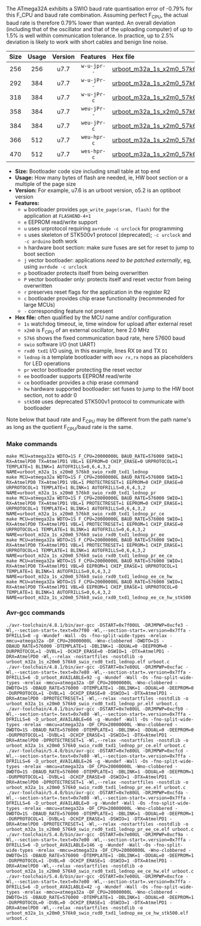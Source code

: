 The ATmega32A exhibits a SWIO baud rate quantisation error of -0.79% for this F_CPU and baud rate combination. Assuming perfect F<sub>CPU</sub>, the actual baud rate is therefore 0.79% lower than wanted. An overall deviation (including that of the oscillator and that of the uploading computer) of up to 1.5% is well within communication tolerance. In practice, up to 2.5% deviation is likely to work with short cables and benign line noise.

|Size|Usage|Version|Features|Hex file|
|:-:|:-:|:-:|:-:|:--|
|256|256|u7.7|`w-u-jpr--`|[urboot_m32a_1s_x2m0_57k6_swio_rxd0_txd1_lednop.hex](https://raw.githubusercontent.com/stefanrueger/urboot.hex/main/mcus/atmega32a/watchdog_1_s/external_oscillator_x/%2B2m000000_hz/%2B%2B57k6_baud/uart0_rxd0_txd1/lednop/urboot_m32a_1s_x2m0_57k6_swio_rxd0_txd1_lednop.hex)|
|292|384|u7.7|`w-u-jPr--`|[urboot_m32a_1s_x2m0_57k6_swio_rxd0_txd1_lednop_pr.hex](https://raw.githubusercontent.com/stefanrueger/urboot.hex/main/mcus/atmega32a/watchdog_1_s/external_oscillator_x/%2B2m000000_hz/%2B%2B57k6_baud/uart0_rxd0_txd1/lednop/urboot_m32a_1s_x2m0_57k6_swio_rxd0_txd1_lednop_pr.hex)|
|318|384|u7.7|`w-u-jPr-c`|[urboot_m32a_1s_x2m0_57k6_swio_rxd0_txd1_lednop_pr_ce.hex](https://raw.githubusercontent.com/stefanrueger/urboot.hex/main/mcus/atmega32a/watchdog_1_s/external_oscillator_x/%2B2m000000_hz/%2B%2B57k6_baud/uart0_rxd0_txd1/lednop/urboot_m32a_1s_x2m0_57k6_swio_rxd0_txd1_lednop_pr_ce.hex)|
|358|384|u7.7|`weu-jPr--`|[urboot_m32a_1s_x2m0_57k6_swio_rxd0_txd1_lednop_pr_ee.hex](https://raw.githubusercontent.com/stefanrueger/urboot.hex/main/mcus/atmega32a/watchdog_1_s/external_oscillator_x/%2B2m000000_hz/%2B%2B57k6_baud/uart0_rxd0_txd1/lednop/urboot_m32a_1s_x2m0_57k6_swio_rxd0_txd1_lednop_pr_ee.hex)|
|384|384|u7.7|`weu-jPr-c`|[urboot_m32a_1s_x2m0_57k6_swio_rxd0_txd1_lednop_pr_ee_ce.hex](https://raw.githubusercontent.com/stefanrueger/urboot.hex/main/mcus/atmega32a/watchdog_1_s/external_oscillator_x/%2B2m000000_hz/%2B%2B57k6_baud/uart0_rxd0_txd1/lednop/urboot_m32a_1s_x2m0_57k6_swio_rxd0_txd1_lednop_pr_ee_ce.hex)|
|366|512|u7.7|`weu-hpr-c`|[urboot_m32a_1s_x2m0_57k6_swio_rxd0_txd1_lednop_ee_ce_hw.hex](https://raw.githubusercontent.com/stefanrueger/urboot.hex/main/mcus/atmega32a/watchdog_1_s/external_oscillator_x/%2B2m000000_hz/%2B%2B57k6_baud/uart0_rxd0_txd1/lednop/urboot_m32a_1s_x2m0_57k6_swio_rxd0_txd1_lednop_ee_ce_hw.hex)|
|470|512|u7.7|`wes-hpr-c`|[urboot_m32a_1s_x2m0_57k6_swio_rxd0_txd1_lednop_ee_ce_hw_stk500.hex](https://raw.githubusercontent.com/stefanrueger/urboot.hex/main/mcus/atmega32a/watchdog_1_s/external_oscillator_x/%2B2m000000_hz/%2B%2B57k6_baud/uart0_rxd0_txd1/lednop/urboot_m32a_1s_x2m0_57k6_swio_rxd0_txd1_lednop_ee_ce_hw_stk500.hex)|

- **Size:** Bootloader code size including small table at top end
- **Usage:** How many bytes of flash are needed, ie, HW boot section or a multiple of the page size
- **Version:** For example, u7.6 is an urboot version, o5.2 is an optiboot version
- **Features:**
  + `w` bootloader provides `pgm_write_page(sram, flash)` for the application at `FLASHEND-4+1`
  + `e` EEPROM read/write support
  + `u` uses urprotocol requiring `avrdude -c urclock` for programming
  + `s` uses skeleton of STK500v1 protocol (deprecated); `-c urclock` and `-c arduino` both work
  + `h` hardware boot section: make sure fuses are set for reset to jump to boot section
  + `j` vector bootloader: applications *need to be patched externally*, eg, using `avrdude -c urclock`
  + `p` bootloader protects itself from being overwritten
  + `P` vector bootloader only: protects itself and reset vector from being overwritten
  + `r` preserves reset flags for the application in the register R2
  + `c` bootloader provides chip erase functionality (recommended for large MCUs)
  + `-` corresponding feature not present
- **Hex file:** often qualified by the MCU name and/or configuration
  + `1s` watchdog timeout, ie, time window for upload after external reset
  + `x2m0` is F<sub>CPU</sub> of an external oscillator, here 2.0 MHz
  + `57k6` shows the fixed communication baud rate, here 57600 baud
  + `swio` software I/O (not UART)
  + `rxd0 txd1` I/O using, in this example, lines RX `D0` and TX `D1`
  + `lednop` is a template bootloader with `mov rx,rx` nops as placeholders for LED operations
  + `pr` vector bootloader protecting the reset vector
  + `ee` bootloader supports EEPROM read/write
  + `ce` bootloader provides a chip erase command
  + `hw` hardware supported bootloader: set fuses to jump to the HW boot section, not to addr 0
  + `stk500` uses deprecated STK500v1 protocol to communicate with bootloader


Note below that baud rate and F<sub>CPU</sub> may be different from the path name's as long as the quotient F<sub>CPU</sub>/baud rate is the same.

### Make commands
```
make MCU=atmega32a WDTO=1S F_CPU=20000000L BAUD_RATE=576000 SWIO=1 RX=AtmelPD0 TX=AtmelPD1 VBL=1 EEPROM=0 CHIP_ERASE=0 URPROTOCOL=1 TEMPLATE=1 BLINK=1 AUTOFRILLS=0,6,4,3,2 NAME=urboot_m32a_1s_x20m0_576k0_swio_rxd0_txd1_lednop
make MCU=atmega32a WDTO=1S F_CPU=20000000L BAUD_RATE=576000 SWIO=1 RX=AtmelPD0 TX=AtmelPD1 VBL=1 PROTECTRESET=1 EEPROM=0 CHIP_ERASE=0 URPROTOCOL=1 TEMPLATE=1 BLINK=1 AUTOFRILLS=0,6,4,3,2 NAME=urboot_m32a_1s_x20m0_576k0_swio_rxd0_txd1_lednop_pr
make MCU=atmega32a WDTO=1S F_CPU=20000000L BAUD_RATE=576000 SWIO=1 RX=AtmelPD0 TX=AtmelPD1 VBL=1 PROTECTRESET=1 EEPROM=0 CHIP_ERASE=1 URPROTOCOL=1 TEMPLATE=1 BLINK=1 AUTOFRILLS=0,6,4,3,2 NAME=urboot_m32a_1s_x20m0_576k0_swio_rxd0_txd1_lednop_pr_ce
make MCU=atmega32a WDTO=1S F_CPU=20000000L BAUD_RATE=576000 SWIO=1 RX=AtmelPD0 TX=AtmelPD1 VBL=1 PROTECTRESET=1 EEPROM=1 CHIP_ERASE=0 URPROTOCOL=1 TEMPLATE=1 BLINK=1 AUTOFRILLS=0,6,4,3,2 NAME=urboot_m32a_1s_x20m0_576k0_swio_rxd0_txd1_lednop_pr_ee
make MCU=atmega32a WDTO=1S F_CPU=20000000L BAUD_RATE=576000 SWIO=1 RX=AtmelPD0 TX=AtmelPD1 VBL=1 PROTECTRESET=1 EEPROM=1 CHIP_ERASE=1 URPROTOCOL=1 TEMPLATE=1 BLINK=1 AUTOFRILLS=0,6,4,3,2 NAME=urboot_m32a_1s_x20m0_576k0_swio_rxd0_txd1_lednop_pr_ee_ce
make MCU=atmega32a WDTO=1S F_CPU=20000000L BAUD_RATE=576000 SWIO=1 RX=AtmelPD0 TX=AtmelPD1 VBL=0 EEPROM=1 CHIP_ERASE=1 URPROTOCOL=1 TEMPLATE=1 BLINK=1 AUTOFRILLS=0,6,4,3,2 NAME=urboot_m32a_1s_x20m0_576k0_swio_rxd0_txd1_lednop_ee_ce_hw
make MCU=atmega32a WDTO=1S F_CPU=20000000L BAUD_RATE=576000 SWIO=1 RX=AtmelPD0 TX=AtmelPD1 VBL=0 EEPROM=1 CHIP_ERASE=1 URPROTOCOL=0 TEMPLATE=1 BLINK=1 AUTOFRILLS=0,6,4,3,2 NAME=urboot_m32a_1s_x20m0_576k0_swio_rxd0_txd1_lednop_ee_ce_hw_stk500
```

### Avr-gcc commands
```
./avr-toolchain/4.8.1/bin/avr-gcc -DSTART=0x7f00UL -DRJMPWP=0xcfe3 -Wl,--section-start=.text=0x7f00 -Wl,--section-start=.version=0x7ffa -DFRILLS=0 -g -Wundef -Wall -Os -fno-split-wide-types -mrelax -mmcu=atmega32a -DF_CPU=20000000L -Wno-clobbered -DWDTO=1S -DBAUD_RATE=576000 -DTEMPLATE=1 -DBLINK=1 -DDUAL=0 -DEEPROM=0 -DURPROTOCOL=1 -DVBL=1 -DCHIP_ERASE=0 -DSWIO=1 -DTX=AtmelPD1 -DRX=AtmelPD0 -Wl,--relax -nostartfiles -nostdlib -o urboot_m32a_1s_x20m0_576k0_swio_rxd0_txd1_lednop.elf urboot.c
./avr-toolchain/4.8.1/bin/avr-gcc -DSTART=0x7e80UL -DRJMPWP=0xcfac -Wl,--section-start=.text=0x7e80 -Wl,--section-start=.version=0x7ffa -DFRILLS=6 -D_urboot_AVAILABLE=92 -g -Wundef -Wall -Os -fno-split-wide-types -mrelax -mmcu=atmega32a -DF_CPU=20000000L -Wno-clobbered -DWDTO=1S -DBAUD_RATE=576000 -DTEMPLATE=1 -DBLINK=1 -DDUAL=0 -DEEPROM=0 -DURPROTOCOL=1 -DVBL=1 -DCHIP_ERASE=0 -DSWIO=1 -DTX=AtmelPD1 -DRX=AtmelPD0 -DPROTECTRESET=1 -Wl,--relax -nostartfiles -nostdlib -o urboot_m32a_1s_x20m0_576k0_swio_rxd0_txd1_lednop_pr.elf urboot.c
./avr-toolchain/4.8.1/bin/avr-gcc -DSTART=0x7e80UL -DRJMPWP=0xcfb9 -Wl,--section-start=.text=0x7e80 -Wl,--section-start=.version=0x7ffa -DFRILLS=6 -D_urboot_AVAILABLE=66 -g -Wundef -Wall -Os -fno-split-wide-types -mrelax -mmcu=atmega32a -DF_CPU=20000000L -Wno-clobbered -DWDTO=1S -DBAUD_RATE=576000 -DTEMPLATE=1 -DBLINK=1 -DDUAL=0 -DEEPROM=0 -DURPROTOCOL=1 -DVBL=1 -DCHIP_ERASE=1 -DSWIO=1 -DTX=AtmelPD1 -DRX=AtmelPD0 -DPROTECTRESET=1 -Wl,--relax -nostartfiles -nostdlib -o urboot_m32a_1s_x20m0_576k0_swio_rxd0_txd1_lednop_pr_ce.elf urboot.c
./avr-toolchain/5.4.0/bin/avr-gcc -DSTART=0x7e80UL -DRJMPWP=0xcfcd -Wl,--section-start=.text=0x7e80 -Wl,--section-start=.version=0x7ffa -DFRILLS=6 -D_urboot_AVAILABLE=26 -g -Wundef -Wall -Os -fno-split-wide-types -mrelax -mmcu=atmega32a -DF_CPU=20000000L -Wno-clobbered -DWDTO=1S -DBAUD_RATE=576000 -DTEMPLATE=1 -DBLINK=1 -DDUAL=0 -DEEPROM=1 -DURPROTOCOL=1 -DVBL=1 -DCHIP_ERASE=0 -DSWIO=1 -DTX=AtmelPD1 -DRX=AtmelPD0 -DPROTECTRESET=1 -Wl,--relax -nostartfiles -nostdlib -o urboot_m32a_1s_x20m0_576k0_swio_rxd0_txd1_lednop_pr_ee.elf urboot.c
./avr-toolchain/5.4.0/bin/avr-gcc -DSTART=0x7e80UL -DRJMPWP=0xcfda -Wl,--section-start=.text=0x7e80 -Wl,--section-start=.version=0x7ffa -DFRILLS=6 -D_urboot_AVAILABLE=0 -g -Wundef -Wall -Os -fno-split-wide-types -mrelax -mmcu=atmega32a -DF_CPU=20000000L -Wno-clobbered -DWDTO=1S -DBAUD_RATE=576000 -DTEMPLATE=1 -DBLINK=1 -DDUAL=0 -DEEPROM=1 -DURPROTOCOL=1 -DVBL=1 -DCHIP_ERASE=1 -DSWIO=1 -DTX=AtmelPD1 -DRX=AtmelPD0 -DPROTECTRESET=1 -Wl,--relax -nostartfiles -nostdlib -o urboot_m32a_1s_x20m0_576k0_swio_rxd0_txd1_lednop_pr_ee_ce.elf urboot.c
./avr-toolchain/5.4.0/bin/avr-gcc -DSTART=0x7e00UL -DRJMPWP=0xcf9a -Wl,--section-start=.text=0x7e00 -Wl,--section-start=.version=0x7ffa -DFRILLS=6 -D_urboot_AVAILABLE=146 -g -Wundef -Wall -Os -fno-split-wide-types -mrelax -mmcu=atmega32a -DF_CPU=20000000L -Wno-clobbered -DWDTO=1S -DBAUD_RATE=576000 -DTEMPLATE=1 -DBLINK=1 -DDUAL=0 -DEEPROM=1 -DURPROTOCOL=1 -DVBL=0 -DCHIP_ERASE=1 -DSWIO=1 -DTX=AtmelPD1 -DRX=AtmelPD0 -Wl,--relax -nostartfiles -nostdlib -o urboot_m32a_1s_x20m0_576k0_swio_rxd0_txd1_lednop_ee_ce_hw.elf urboot.c
./avr-toolchain/5.4.0/bin/avr-gcc -DSTART=0x7e00UL -DRJMPWP=0xcfce -Wl,--section-start=.text=0x7e00 -Wl,--section-start=.version=0x7ffa -DFRILLS=6 -D_urboot_AVAILABLE=42 -g -Wundef -Wall -Os -fno-split-wide-types -mrelax -mmcu=atmega32a -DF_CPU=20000000L -Wno-clobbered -DWDTO=1S -DBAUD_RATE=576000 -DTEMPLATE=1 -DBLINK=1 -DDUAL=0 -DEEPROM=1 -DURPROTOCOL=0 -DVBL=0 -DCHIP_ERASE=1 -DSWIO=1 -DTX=AtmelPD1 -DRX=AtmelPD0 -Wl,--relax -nostartfiles -nostdlib -o urboot_m32a_1s_x20m0_576k0_swio_rxd0_txd1_lednop_ee_ce_hw_stk500.elf urboot.c
```

